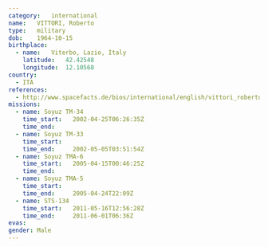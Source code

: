 ```yaml
---
category:	international
name:	VITTORI, Roberto
type:	military
dob:	1964-10-15
birthplace:
  - name:	Viterbo, Lazio, Italy
    latitude:	42.42548
    longitude:	12.10568
country:
  - ITA
references:
  - http://www.spacefacts.de/bios/international/english/vittori_roberto.htm
missions:
  - name: Soyuz TM-34
    time_start:   2002-04-25T06:26:35Z
    time_end:     
  - name: Soyuz TM-33
    time_start:   
    time_end:     2002-05-05T03:51:54Z
  - name: Soyuz TMA-6
    time_start:   2005-04-15T00:46:25Z
    time_end:     
  - name: Soyuz TMA-5
    time_start:   
    time_end:     2005-04-24T22:09Z
  - name: STS-134
    time_start:   2011-05-16T12:56:28Z
    time_end:     2011-06-01T06:36Z
evas:
gender:	Male
---
```

